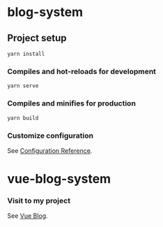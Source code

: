 # blog-system

## Project setup
```
yarn install
```

### Compiles and hot-reloads for development
```
yarn serve
```

### Compiles and minifies for production
```
yarn build
```

### Customize configuration
See [Configuration Reference](https://cli.vuejs.org/config/).
# vue-blog-system

### Visit to my project
See [Vue Blog](https://minkhant9411.github.io/vue-blog-system/).
